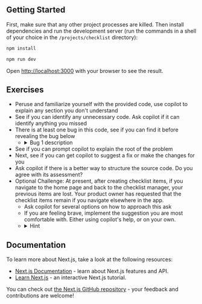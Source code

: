 ## Getting Started

First, make sure that any other project processes are killed. Then install dependencies and run the development server (run the commands in a shell of your choice in the `/projects/checklist` directory):

```bash
npm install

npm run dev
```

Open [http://localhost:3000](http://localhost:3000) with your browser to see the result.

## Exercises
* Peruse and familiarize yourself with the provided code, use copilot to explain any section you don't understand
* See if you can identify any unnecessary code. Ask copilot if it can identify anything you missed
* There is at least one bug in this code, see if you can find it before revealing the bug below
  * <details>
        <summary>Bug 1 description</summary>
        On the checklist page, the 'Total Tasks Completed' counter should count each task that has been marked completed. This includes tasks that have been marked completed and subsequently deleted.
        Your product owner has noted that the counter seems to double-count completed tasks.
    </details>
* See if you can prompt copilot to explain the root of the problem
* Next, see if you can get copilot to suggest a fix or make the changes for you
* Ask copilot if there is a better way to structure the source code. Do you agree with its assessment?
* Optional Challenge: At present, after creating checklist items, if you navigate to the home page and back to the checklist manager, your previous items are lost. Your product owner has requested that the checklist items remain if you navigate elsewhere in the app.
  * Ask copilot for several options on how to approach this ask
  * If you are feeling brave, implement the suggestion you are most comfortable with. Either using copilot's help, or on your own.
  * <details><summary>Hint</summary> If you are struggling for what to prompt, try asking about Contexts, Providers, and how to persist state between pages. Go with the simplest recommended solution, or move on. This is an optional challenge after all.</details>

## Documentation

To learn more about Next.js, take a look at the following resources:

- [Next.js Documentation](https://nextjs.org/docs) - learn about Next.js features and API.
- [Learn Next.js](https://nextjs.org/learn) - an interactive Next.js tutorial.

You can check out [the Next.js GitHub repository](https://github.com/vercel/next.js) - your feedback and contributions are welcome!